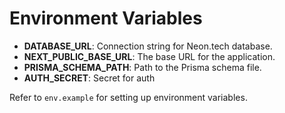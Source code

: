 # Environment Variables

- **DATABASE_URL**: Connection string for Neon.tech database.
- **NEXT_PUBLIC_BASE_URL**: The base URL for the application.
- **PRISMA_SCHEMA_PATH**: Path to the Prisma schema file.
- **AUTH_SECRET**: Secret for auth

Refer to `env.example` for setting up environment variables.
